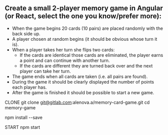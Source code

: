 ## Create a small 2-player memory game in Angular (or React, select the one you know/prefer more):

* When the game begins 20 cards (10 pairs) are placed randomly with the back side up.
* A player chosen at random begins (it should be obvious whose turn it is).
* When a player takes her turn she flips two cards:
  * If the cards are identical those cards are eliminated, the player earns a point and can continue with another turn.
  * If the cards are different they are turned back over and the next player can take her turn.
* The game ends when all cards are taken (i.e. all pairs are found).
* During the game it should be clearly displayed the number of points each player has.
* After the game is finished it should be possible to start a new game.


CLONE
git clone git@gitlab.com:alenova.a/memory-card-game.git
cd memory-game


npm install --save



START
npm start